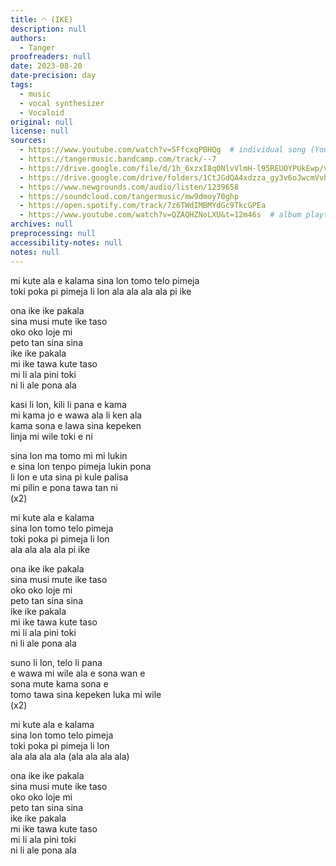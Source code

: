 ```yaml
---
title: ◠ (IKE)
description: null
authors:
  - Tanger
proofreaders: null
date: 2023-08-20
date-precision: day
tags:
  - music
  - vocal synthesizer
  - Vocaloid
original: null
license: null
sources:
  - https://www.youtube.com/watch?v=SFfcxqPBHQg  # individual song (YouTube Music)
  - https://tangermusic.bandcamp.com/track/--7
  - https://drive.google.com/file/d/1h_6xzxI8q0NlvVlmH-l95REUOYPUkEwp/view
  - https://drive.google.com/drive/folders/1CtJGdQA4xdzza_gy3v6oJwcmVvhByNUP  # album
  - https://www.newgrounds.com/audio/listen/1239658
  - https://soundcloud.com/tangermusic/mw9dmoy70ghp
  - https://open.spotify.com/track/7z6TWdIMBMYdGc9TkcGPEa
  - https://www.youtube.com/watch?v=QZAQHZNoLXU&t=12m46s  # album playthrough
archives: null
preprocessing: null
accessibility-notes: null
notes: null
---
```


mi kute ala e kalama sina lon tomo telo pimeja  
toki poka pi pimeja li lon ala ala ala ala pi ike

ona ike ike pakala  
sina musi mute ike taso  
oko oko loje mi  
peto tan sina sina  
ike ike pakala  
mi ike tawa kute taso  
mi li ala pini toki  
ni li ale pona ala

kasi li lon, kili li pana e kama  
mi kama jo e wawa ala li ken ala  
kama sona e lawa sina kepeken  
linja mi wile toki e ni

sina lon ma tomo mi mi lukin  
e sina lon tenpo pimeja lukin pona  
li lon e uta sina pi kule palisa  
mi pilin e pona tawa tan ni  
(x2)

mi kute ala e kalama  
sina lon tomo telo pimeja  
toki poka pi pimeja li lon  
ala ala ala ala pi ike

ona ike ike pakala  
sina musi mute ike taso  
oko oko loje mi  
peto tan sina sina  
ike ike pakala  
mi ike tawa kute taso  
mi li ala pini toki  
ni li ale pona ala

suno li lon, telo li pana  
e wawa mi wile ala e sona wan e  
sona mute kama sona e  
tomo tawa sina kepeken luka mi wile  
(x2)

mi kute ala e kalama  
sina lon tomo telo pimeja  
toki poka pi pimeja li lon  
ala ala ala ala (ala ala ala ala)

ona ike ike pakala  
sina musi mute ike taso  
oko oko loje mi  
peto tan sina sina  
ike ike pakala  
mi ike tawa kute taso  
mi li ala pini toki  
ni li ale pona ala
